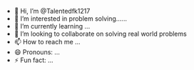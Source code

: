 - 👋 Hi, I’m @Talentedfk1217
- 👀 I’m interested in problem solving......
- 🌱 I’m currently learning ...
- 💞️ I’m looking to collaborate on solving real world problems
- 📫 How to reach me ...
- 😄 Pronouns: ...
- ⚡ Fun fact: ...

<!---
Talentedfk1217/Talentedfk1217 is a ✨ special ✨ repository because its `README.md` (this file) appears on your GitHub profile.
You can click the Preview link to take a look at your changes.
--->

